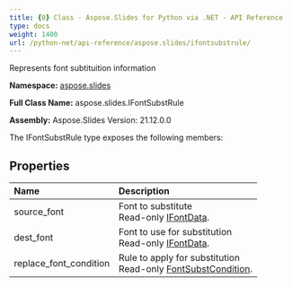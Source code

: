 ```yaml
---
title: {0} Class - Aspose.Slides for Python via .NET - API Reference
type: docs
weight: 1400
url: /python-net/api-reference/aspose.slides/ifontsubstrule/
---
```


Represents font subtituition information

**Namespace:** [aspose.slides](/python-net/api-reference/aspose.slides/)

**Full Class Name:** aspose.slides.IFontSubstRule

**Assembly:**  Aspose.Slides Version: 21.12.0.0

The IFontSubstRule type exposes the following members:
## **Properties**
|**Name**|**Description**|
| :- | :- |
|source_font|Font to substitute<br/>            Read-only [IFontData](/python-net/api-reference/aspose.slides/ifontdata/).|
|dest_font|Font to use for substitution<br/>            Read-only [IFontData](/python-net/api-reference/aspose.slides/ifontdata/).|
|replace_font_condition|Rule to apply for substitution<br/>            Read-only [FontSubstCondition](/python-net/api-reference/aspose.slides/fontsubstcondition/).|
